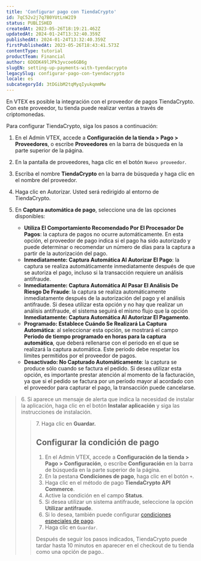 ```yaml
---
title: 'Configurar pago con TiendaCrypto'
id: 7qC52v2j7q7B0YUtLnW2I9
status: PUBLISHED
createdAt: 2023-05-26T18:19:21.462Z
updatedAt: 2024-01-24T13:32:40.359Z
publishedAt: 2024-01-24T13:32:40.359Z
firstPublishedAt: 2023-05-26T18:43:41.573Z
contentType: tutorial
productTeam: Financial
author: 6DODK49lJPk3yvcoe6GB6g
slugEN: setting-up-payments-with-tyendacrypto
legacySlug: configurar-pago-con-tyendacrypto
locale: es
subcategoryId: 3tDGibM2tqMyqIyukqmmMw
---
```


En VTEX es posible la integración con el proveedor de pagos TiendaCrypto. Con este proveedor, tu tienda puede realizar ventas a través de criptomonedas.

Para configurar TiendaCrypto, siga los pasos a continuación:

1. En el Admin VTEX, accede a __Configuración de la tienda > Pago > Proveedores__, o escribe __Proveedores__ en la barra de búsqueda en la parte superior de la página.
2. En la pantalla de proveedores, haga clic en el botón `Nuevo proveedor`.
3. Escriba el nombre __TiendaCrypto__ en la barra de búsqueda y haga clic en el nombre del proveedor.
4. Haga clic en Autorizar. Usted será redirigido al entorno de TiendaCrypto. 
5. En __Captura automática de pago__, seleccione una de las opciones disponibles:

    - __Utiliza El Comportamiento Recomendado Por El Procesador De Pagos__: la captura de pagos no ocurre automáticamente. En esta opción, el proveedor de pago indica si el pago ha sido autorizado y puede determinar o recomendar un número de días para la captura a partir de la autorización del pago.
    - __Inmediatamente: Captura Automática Al Autorizar El Pago__: la captura se realiza automáticamente inmediatamente después de que se autoriza el pago, incluso si la transacción requiere un análisis antifraude.
    - __Inmediatamente: Captura Automática Al Pasar El Análisis De Riesgo De Fraude__: la captura se realiza automáticamente inmediatamente después de la autorización del pago y el análisis antifraude. Si desea utilizar esta opción y no hay que realizar un análisis antifraude, el sistema seguirá el mismo flujo que la opción __Inmediatamente: Captura Automática Al Autorizar El Pagamento__.
    - __Programado: Establece Cuándo Se Realizará La Captura Automática__: al seleccionar esta opción, se mostrará el campo __Periodo de tiempo programado en horas para la captura automática__, que deberá rellenarse con el periodo en el que se realizará la captura automática. Este periodo debe respetar los límites permitidos por el proveedor de pagos.
    - __Desactivado: No Capturado Automáticamente__: la captura se produce sólo cuando se factura el pedido. Si desea utilizar esta opción, es importante prestar atención al momento de la facturación, ya que si el pedido se factura por un período mayor al acordado con el proveedor para capturar el pago, la transacción puede cancelarse.

<blockquote><ui>6. Si aparece un mensaje de alerta que indica la necesidad de instalar la aplicación, haga clic en el botón <b>Instalar aplicación</b> y siga las instrucciones de instalación.</ui>

<blockquote><ui>7. Haga clic en <b>Guardar.</b></ui>

## Configurar la condición de pago

1. En el Admin VTEX, accede a __Configuración de la tienda > Pago > Configuración__, o escribe __Configuración__ en la barra de búsqueda en la parte superior de la página.
2. En la pestana __Condiciones de pago__, haga clic en el botón `+`.
3. Haga clic en el método de pago __TiendaCrypto API Commerce__.
4. Active la condición en el campo __Status__.
5. Si desea utilizar un sistema antifraude, seleccione la opción __Utilizar antifraude__.
6. Si lo desea, también puede configurar [condiciones especiales de pago](https://help.vtex.com/es/tutorial/condiciones-especiales--tutorials_456).
7. Haga clic en `Guardar`.

Después de seguir los pasos indicados, TiendaCrypto puede tardar hasta 10 minutos en aparecer en el checkout de tu tienda como una opción de pago..
